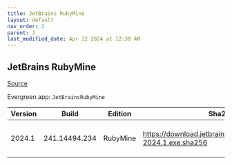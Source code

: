 ```yaml
---
title: JetBrains RubyMine
layout: default
nav_order: 2
parent: J
last_modified_date: Apr 12 2024 at 12:30 AM
---
```


## JetBrains RubyMine

[Source](https://www.jetbrains.com/rubymine)

Evergreen app: `JetBrainsRubyMine`

| Version | Build         | Edition  | Sha256                                                         | Date       | Size      | Type | URI                                                                                                                |
| ------- | ------------- | -------- | -------------------------------------------------------------- | ---------- | --------- | ---- | ------------------------------------------------------------------------------------------------------------------ |
| 2024.1  | 241.14494.234 | RubyMine | https://download.jetbrains.com/ruby/RubyMine-2024.1.exe.sha256 | 04/04/2024 | 618191720 | exe  | [https://download.jetbrains.com/ruby/RubyMine-2024.1.exe](https://download.jetbrains.com/ruby/RubyMine-2024.1.exe) |
